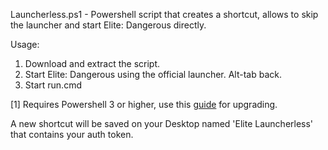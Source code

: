 Launcherless.ps1 - Powershell script that creates a shortcut, allows to skip the launcher and start Elite: Dangerous directly.

Usage:

1. Download and extract the script.
2. Start Elite: Dangerous using the official launcher. Alt-tab back.
3. Start run.cmd

[1] Requires Powershell 3 or higher, use this [guide](https://social.technet.microsoft.com/wiki/contents/articles/21016.how-to-install-windows-powershell-4-0.aspx) for upgrading.

A new shortcut will be saved on your Desktop named 'Elite Launcherless' that contains your auth token.
